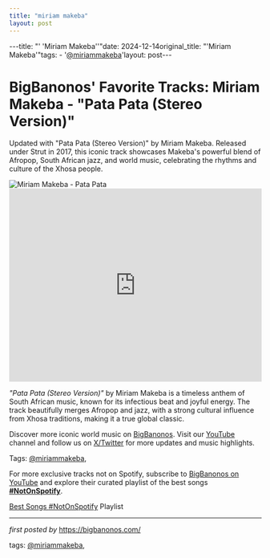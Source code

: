 ```yaml
---
title: "miriam makeba"
layout: post
---
```

---title: "' 'Miriam Makeba''"date: 2024-12-14original_title: "'Miriam Makeba'"tags:  - '[@miriammakeba](/tags/miriammakeba/)'layout: post---<!-- Post Title --><h1 >BigBanonos' Favorite Tracks: Miriam Makeba - "Pata Pata (Stereo Version)"</h1> <!-- Introductory Text --><p >Updated with "Pata Pata (Stereo Version)" by Miriam Makeba. Released under Strut in 2017, this iconic track showcases Makeba's powerful blend of Afropop, South African jazz, and world music, celebrating the rhythms and culture of the Xhosa people.</p> <!-- Featured Image --><div > <img src="https://img2.storyblok.com/2400x0/filters:quality(85)/f/101652/1652x1056/bd24bec22b/makeba-header.jpg" alt="Miriam Makeba - Pata Pata" /></div> <!-- YouTube Video Embed --><div > <iframe width="100%" height="385" src="https://www.youtube.com/embed/JBJVVhn7iuo" title="Miriam Makeba - Pata Pata (Stereo Version)" frameborder="0" allow="accelerometer; autoplay; clipboard-write; encrypted-media; gyroscope; picture-in-picture; web-share" referrerpolicy="strict-origin-when-cross-origin" allowfullscreen></iframe></div> <!-- Song Information --><div > <p><em>"Pata Pata (Stereo Version)"</em> by Miriam Makeba is a timeless anthem of South African music, known for its infectious beat and joyful energy. The track beautifully merges Afropop and jazz, with a strong cultural influence from Xhosa traditions, making it a true global classic.</p></div> <!-- Footer Links --><div > <p>Discover more iconic world music on <a href="https://bigbanonos.com/" target="_blank">BigBanonos</a>. Visit our <a href="https://www.youtube.com/[@BigBanonos](/tags/BigBanonos/)" target="_blank">YouTube</a> channel and follow us on <a href="https://x.com/bigbanonos" target="_blank">X/Twitter</a> for more updates and music highlights.</p></div> <!-- Tags --><p >Tags: [@miriammakeba](/tags/miriammakeba/),</p><!--Subscribe and Playlist Links--><div>    <p>For more exclusive tracks not on Spotify, subscribe to <a href="https://www.youtube.com/[@BigBanonos](/tags/BigBanonos/)" target="_blank">BigBanonos on YouTube</a> and explore their curated playlist of the best songs <strong>[#NotOnSpotify](/tags/NotOnSpotify/)</strong>.</p>    <p><a href="https://www.youtube.com/playlist?list=PLtuNtuTatqI0kFahUCbtbfenC_ET5O_tr" target="_blank">Best Songs [#NotOnSpotify](/tags/NotOnSpotify/) Playlist<br /></a></p></div><hr /><p><em>first posted by</em> <a href="https://bigbanonos.com/" rel="noopener" target="_new">https://bigbanonos.com/</a></p><p>tags: [@miriammakeba](/tags/miriammakeba/),</p>